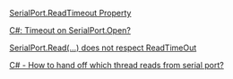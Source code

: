 [SerialPort.ReadTimeout Property](https://docs.microsoft.com/en-us/dotnet/api/system.io.ports.serialport.readtimeout?view=dotnet-plat-ext-5.0)

[C#: Timeout on SerialPort.Open?](https://stackoverflow.com/questions/1696238/c-timeout-on-serialport-open)

[SerialPort.Read(…) does not respect ReadTimeOut](https://stackoverflow.com/questions/11340513/serialport-read-does-not-respect-readtimeout)

[C# - How to hand off which thread reads from serial port?](https://stackoverflow.com/questions/32040152/c-sharp-how-to-hand-off-which-thread-reads-from-serial-port)

